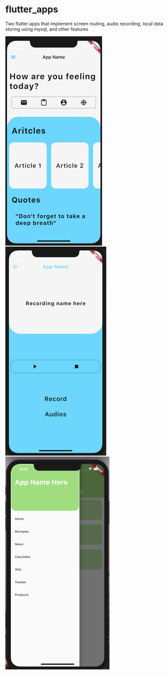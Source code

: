# flutter_apps
Two flutter apps that implement screen routing, audio recording, local data storing using mysql, and other features 

![Screenshot](ScreenShot2.png)          
![Screenshot](ScreenShot3.png)           
![Screenshot](ScreenShot1.png) 

